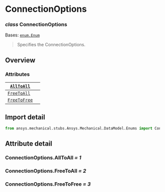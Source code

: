 # ConnectionOptions

### *class* ConnectionOptions

Bases: [`enum.Enum`](https://docs.python.org/3/library/enum.html#enum.Enum)

> Specifies the ConnectionOptions.

> <!-- !! processed by numpydoc !! -->

## Overview

### Attributes

| [`AllToAll`](#ConnectionOptions.AllToAll)     |    |
|-----------------------------------------------|----|
| [`FreeToAll`](#ConnectionOptions.FreeToAll)   |    |
| [`FreeToFree`](#ConnectionOptions.FreeToFree) |    |

## Import detail

```python
from ansys.mechanical.stubs.Ansys.Mechanical.DataModel.Enums import ConnectionOptions
```

## Attribute detail

### ConnectionOptions.AllToAll *= 1*

### ConnectionOptions.FreeToAll *= 2*

### ConnectionOptions.FreeToFree *= 3*

